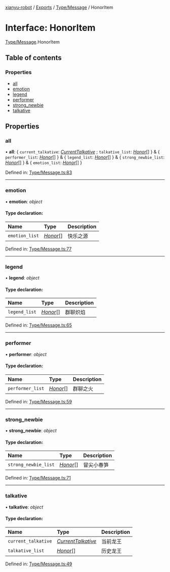 [xianyu-robot](../README.md) / [Exports](../modules.md) / [Type/Message](../modules/type_message.md) / HonorItem

# Interface: HonorItem

[Type/Message](../modules/type_message.md).HonorItem

## Table of contents

### Properties

- [all](type_message.honoritem.md#all)
- [emotion](type_message.honoritem.md#emotion)
- [legend](type_message.honoritem.md#legend)
- [performer](type_message.honoritem.md#performer)
- [strong\_newbie](type_message.honoritem.md#strong_newbie)
- [talkative](type_message.honoritem.md#talkative)

## Properties

### all

• **all**: { `current_talkative`: [*CurrentTalkative*](type_message.currenttalkative.md) ; `talkative_list`: [*Honor*](type_message.honor.md)[]  } & { `performer_list`: [*Honor*](type_message.honor.md)[]  } & { `legend_list`: [*Honor*](type_message.honor.md)[]  } & { `strong_newbie_list`: [*Honor*](type_message.honor.md)[]  } & { `emotion_list`: [*Honor*](type_message.honor.md)[]  }

Defined in: [Type/Message.ts:83](https://github.com/blacktunes/xianyu-robot/blob/2c773a6/src/Type/Message.ts#L83)

___

### emotion

• **emotion**: *object*

#### Type declaration:

| Name | Type | Description |
| :------ | :------ | :------ |
| `emotion_list` | [*Honor*](type_message.honor.md)[] | 快乐之源 |

Defined in: [Type/Message.ts:77](https://github.com/blacktunes/xianyu-robot/blob/2c773a6/src/Type/Message.ts#L77)

___

### legend

• **legend**: *object*

#### Type declaration:

| Name | Type | Description |
| :------ | :------ | :------ |
| `legend_list` | [*Honor*](type_message.honor.md)[] | 群聊炽焰 |

Defined in: [Type/Message.ts:65](https://github.com/blacktunes/xianyu-robot/blob/2c773a6/src/Type/Message.ts#L65)

___

### performer

• **performer**: *object*

#### Type declaration:

| Name | Type | Description |
| :------ | :------ | :------ |
| `performer_list` | [*Honor*](type_message.honor.md)[] | 群聊之火 |

Defined in: [Type/Message.ts:59](https://github.com/blacktunes/xianyu-robot/blob/2c773a6/src/Type/Message.ts#L59)

___

### strong\_newbie

• **strong\_newbie**: *object*

#### Type declaration:

| Name | Type | Description |
| :------ | :------ | :------ |
| `strong_newbie_list` | [*Honor*](type_message.honor.md)[] | 冒尖小春笋 |

Defined in: [Type/Message.ts:71](https://github.com/blacktunes/xianyu-robot/blob/2c773a6/src/Type/Message.ts#L71)

___

### talkative

• **talkative**: *object*

#### Type declaration:

| Name | Type | Description |
| :------ | :------ | :------ |
| `current_talkative` | [*CurrentTalkative*](type_message.currenttalkative.md) | 当前龙王 |
| `talkative_list` | [*Honor*](type_message.honor.md)[] | 历史龙王 |

Defined in: [Type/Message.ts:49](https://github.com/blacktunes/xianyu-robot/blob/2c773a6/src/Type/Message.ts#L49)
